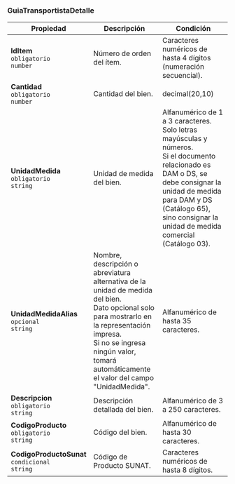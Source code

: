 ### GuiaTransportistaDetalle

| **Propiedad** | **Descripción** | **Condición** |
| --- | --- | --- |
| **IdItem**  <br>`obligatorio`  <br>`number` | Número de orden del ítem. | Caracteres numéricos de hasta 4 dígitos (numeración secuencial). |
| **Cantidad**  <br>`obligatorio`  <br>`number` | Cantidad del bien. | decimal(20,10) |
| **UnidadMedida**  <br>`obligatorio`  <br>`string` | Unidad de medida del bien. | Alfanumérico de 1 a 3 caracteres. Solo letras mayúsculas y números.  <br>Si el documento relacionado es DAM o DS, se debe consignar la unidad de medida para DAM y DS (Catálogo 65), sino consignar la unidad de medida comercial (Catálogo 03). |
| **UnidadMedidaAlias**  <br>`opcional`  <br>`string` | Nombre, descripción o abreviatura alternativa de la unidad de medida del bien.  <br>Dato opcional solo para mostrarlo en la representación impresa.  <br>Si no se ingresa ningún valor, tomará automáticamente el valor del campo "UnidadMedida". | Alfanumérico de hasta 35 caracteres. |
| **Descripcion**  <br>`obligatorio`  <br>`string` | Descripción detallada del bien. | Alfanumérico de 3 a 250 caracteres. |
| **CodigoProducto**  <br>`obligatorio`  <br>`string` | Código del bien. | Alfanumérico de hasta 30 caracteres. |
| **CodigoProductoSunat**  <br>`condicional`  <br>`string` | Código de Producto SUNAT. | Caracteres numéricos de hasta 8 dígitos. |